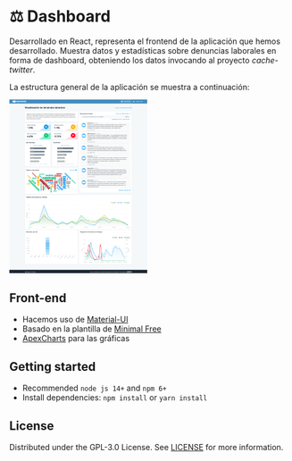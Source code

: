 # ⚖️ Dashboard
Desarrollado en React, representa el frontend de la aplicación que hemos desarrollado. Muestra datos y estadísticas sobre denuncias laborales en forma de dashboard, obteniendo los datos invocando al proyecto _cache-twitter_.

La estructura general de la aplicación se muestra a continuación:

<img src="https://github.com/injustweet-tfg/.github/blob/main/images/dashboard.png" width="49%" >


## Front-end 
-   Hacemos uso de [Material-UI](https://material-ui.com/getting-started/installation/)
-   Basado en la plantilla de [Minimal Free](https://github.com/minimal-ui-kit/material-kit-react)
-   [ApexCharts](https://github.com/apexcharts/react-apexcharts) para las gráficas
 
## Getting started

- Recommended `node js 14+` and `npm 6+`
- Install dependencies: `npm install` or `yarn install`

## License

Distributed under the GPL-3.0 License. See [LICENSE](https://github.com/jjavimu/dashboard-twitter/blob/main/LICENSE) for more information.

